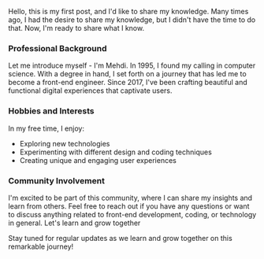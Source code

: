 Hello, this is my first post, and I'd like to share my knowledge. Many times ago, I had the desire to share my knowledge, but I didn't have the time to do that.
Now, I'm ready to share what I know.

### Professional Background

Let me introduce myself - I'm Mehdi. In 1995, I found my calling in computer science. With a degree in hand, I set
forth on a journey that has led me to become a front-end engineer. Since 2017, I've been crafting beautiful and functional digital experiences that captivate
users.

### Hobbies and Interests

In my free time, I enjoy:

- Exploring new technologies
- Experimenting with different design and coding techniques
- Creating unique and engaging user experiences

### Community Involvement

I'm excited to be part of this community, where I can share my insights and learn from others. Feel free to reach out if you have any questions or want to
discuss anything related to front-end development, coding, or technology in general. Let's learn and grow together

Stay tuned for regular updates as we learn and grow together on this remarkable journey!

